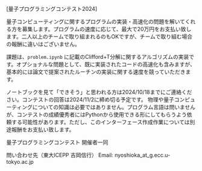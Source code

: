 [量子プログラミングコンテスト2024]

量子コンピューティングに関するプログラムの実装・高速化の問題を解いてくれる方を募集します。プログラムの速度に応じて、最大で20万円をお支払い致します。二人以上のチームで取り組まれるのもOKですが、チームで取り組む場合の報酬に違いはございません。

課題は、`problem.ipynb` に記載のClifford+T分解に関するアルゴリズムの実装です。オプショナルな問題として、既に実装されたコードの高速化も含みますが、基本的には論文で提案されたルーチンの実装に関する速度を競っていただきます。

ノートブックを見て「できそう」と思われる方は2024/10/18までにご連絡ください。コンテストの回答は2024/11/2に締め切る予定です。
物理や量子コンピューティングについての知識は必要ではありません。プログラム言語は問いませんが、コンテストの成績優秀者にはPythonから使用できる形にしてもらうよう依頼する可能性があります。ただし、このインターフェース作成作業については別途報酬をお支払い致します。


量子プログラミングコンテスト 開催者一同

問い合わせ先（東大ICEPP 吉岡信行）
Email: nyoshioka_at_g.ecc.u-tokyo.ac.jp 